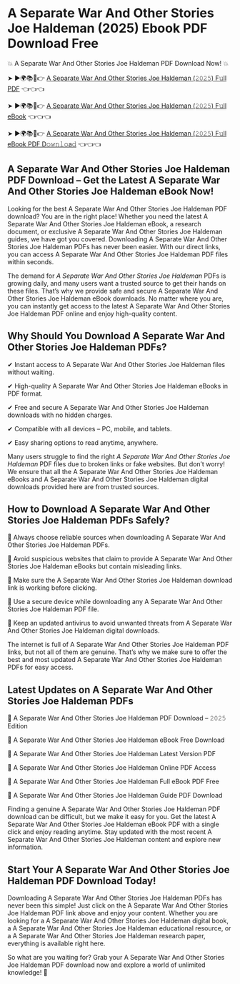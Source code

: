 # A Separate War And Other Stories Joe Haldeman (2025) Ebook PDF Download Free

💥 A Separate War And Other Stories Joe Haldeman PDF Download Now! 💥

➤ ►🌍📚📱👉 [A Separate War And Other Stories Joe Haldeman (𝟸𝟶𝟸𝟻) F𝚞ll PDF](https://getpdf.xyz/a-separate-war-and-other-stories-joe-haldeman) 👈👈👈


➤ ►🌍📚📱👉 [A Separate War And Other Stories Joe Haldeman (𝟸𝟶𝟸𝟻) F𝚞ll eBook](https://getpdf.xyz/a-separate-war-and-other-stories-joe-haldeman) 👈👈👈


➤ ►🌍📚📱👉 [A Separate War And Other Stories Joe Haldeman (𝟸𝟶𝟸𝟻) F𝚞ll eBook PDF D𝚘𝚠𝚗𝚕𝚘a𝚍](https://getpdf.xyz/a-separate-war-and-other-stories-joe-haldeman) 👈👈👈


## A Separate War And Other Stories Joe Haldeman PDF Download – Get the Latest A Separate War And Other Stories Joe Haldeman eBook Now!

Looking for the best A Separate War And Other Stories Joe Haldeman PDF download? You are in the right place! Whether you need the latest A Separate War And Other Stories Joe Haldeman eBook, a research document, or exclusive A Separate War And Other Stories Joe Haldeman guides, we have got you covered. Downloading A Separate War And Other Stories Joe Haldeman PDFs has never been easier. With our direct links, you can access A Separate War And Other Stories Joe Haldeman PDF files within seconds.

The demand for *A Separate War And Other Stories Joe Haldeman* PDFs is growing daily, and many users want a trusted source to get their hands on these files. That’s why we provide safe and secure A Separate War And Other Stories Joe Haldeman eBook downloads. No matter where you are, you can instantly get access to the latest A Separate War And Other Stories Joe Haldeman PDF online and enjoy high-quality content.

## Why Should You Download A Separate War And Other Stories Joe Haldeman PDFs?

✔ Instant access to A Separate War And Other Stories Joe Haldeman files without waiting.

✔ High-quality A Separate War And Other Stories Joe Haldeman eBooks in PDF format.

✔ Free and secure A Separate War And Other Stories Joe Haldeman downloads with no hidden charges.

✔ Compatible with all devices – PC, mobile, and tablets.

✔ Easy sharing options to read anytime, anywhere.

Many users struggle to find the right *A Separate War And Other Stories Joe Haldeman* PDF files due to broken links or fake websites. But don’t worry! We ensure that all the A Separate War And Other Stories Joe Haldeman eBooks and A Separate War And Other Stories Joe Haldeman digital downloads provided here are from trusted sources.

## How to Download A Separate War And Other Stories Joe Haldeman PDFs Safely?

📌 Always choose reliable sources when downloading A Separate War And Other Stories Joe Haldeman PDFs.

📌 Avoid suspicious websites that claim to provide A Separate War And Other Stories Joe Haldeman eBooks but contain misleading links.

📌 Make sure the A Separate War And Other Stories Joe Haldeman download link is working before clicking.

📌 Use a secure device while downloading any A Separate War And Other Stories Joe Haldeman PDF file.

📌 Keep an updated antivirus to avoid unwanted threats from A Separate War And Other Stories Joe Haldeman digital downloads.

The internet is full of A Separate War And Other Stories Joe Haldeman PDF links, but not all of them are genuine. That’s why we make sure to offer the best and most updated A Separate War And Other Stories Joe Haldeman PDFs for easy access.

## Latest Updates on A Separate War And Other Stories Joe Haldeman PDFs

🔹 A Separate War And Other Stories Joe Haldeman PDF Download – 𝟸𝟶𝟸𝟻 Edition

🔹 A Separate War And Other Stories Joe Haldeman eBook Free Download

🔹 A Separate War And Other Stories Joe Haldeman Latest Version PDF

🔹 A Separate War And Other Stories Joe Haldeman Online PDF Access

🔹 A Separate War And Other Stories Joe Haldeman Full eBook PDF Free

🔹 A Separate War And Other Stories Joe Haldeman Guide PDF Download

Finding a genuine A Separate War And Other Stories Joe Haldeman PDF download can be difficult, but we make it easy for you. Get the latest A Separate War And Other Stories Joe Haldeman eBook PDF with a single click and enjoy reading anytime. Stay updated with the most recent A Separate War And Other Stories Joe Haldeman content and explore new information.

## Start Your A Separate War And Other Stories Joe Haldeman PDF Download Today!

Downloading A Separate War And Other Stories Joe Haldeman PDFs has never been this simple! Just click on the A Separate War And Other Stories Joe Haldeman PDF link above and enjoy your content. Whether you are looking for a A Separate War And Other Stories Joe Haldeman digital book, a A Separate War And Other Stories Joe Haldeman educational resource, or a A Separate War And Other Stories Joe Haldeman research paper, everything is available right here.

So what are you waiting for? Grab your A Separate War And Other Stories Joe Haldeman PDF download now and explore a world of unlimited knowledge! 🚀